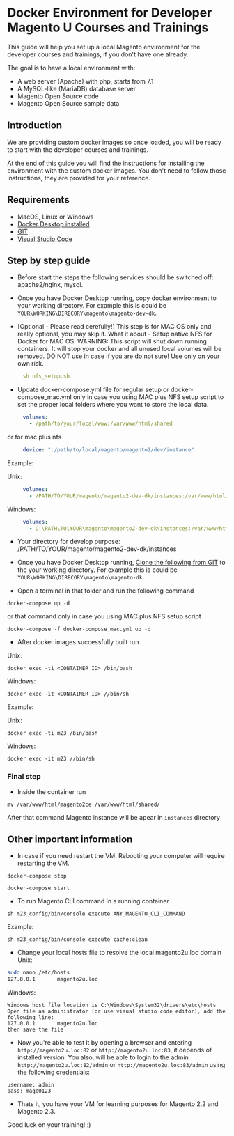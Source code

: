 # Docker Environment for Developer Magento U Courses and Trainings

This guide will help you set up a local Magento environment for the developer courses and trainings, if you don't have one already.

The goal is to have a local environment with:
- A web server (Apache) with php, starts from 7.1
- A MySQL-like (MariaDB) database server
- Magento Open Source code
- Magento Open Source sample data

## Introduction

We are providing custom docker images so once loaded, you will be ready to start with the developer courses and trainings.

At the end of this guide you will find the instructions for installing the environment with the custom docker images. You don't need to follow those instructions, they are provided for your reference.

## Requirements

- MacOS, Linux or Windows
- [Docker Desktop installed](https://www.docker.com/products/docker-desktop)
- [GIT](https://git-scm.com/downloads)
- [Visual Studio Code](https://code.visualstudio.com/download)

## Step by step guide

- Before start the steps the following services should be switched off: apache2/nginx, mysql.

- Once you have Docker Desktop running, copy docker environment to your working directory. For example this is could be ```YOUR\WORKING\DIRECORY\magento\magento-dev-dk```.

- [Optional - Please read cerefully!] This step is for MAC OS only and really optional, you may skip it. What it about - Setup native NFS for Docker for MAC OS. WARNING: This script will shut down running containers. It will stop your docker and all unused local volumes will be removed. DO NOT use in case if you are do not sure! Use only on your own risk.
```yaml
     sh nfs_setup.sh
```

- Update docker-compose.yml file for regular setup or docker-compose_mac.yml only in case you using MAC plus NFS setup script to set the proper local folders where you want to store the local data.

```yaml
     volumes:
       - /path/to/your/local/www:/var/www/html/shared
```
or for mac plus nfs
```yaml
     device: ":/path/to/local/magento/magento2/dev/instance"
```

Example:

Unix:
```yaml
     volumes:
       - /PATH/TO/YOUR/magento/magento2-dev-dk/instances:/var/www/html/shared
```

Windows:
```yaml
     volumes:
       - C:\PATH\TO\YOUR\magento\magento2-dev-dk\instances:/var/www/html/shared
```
- Your directory for develop purpose:
/PATH/TO/YOUR/magento/magento2-dev-dk/instances

- Once you have Docker Desktop running, [Clone the following from GIT](https://github.com/mike61988/magento2-dk/) to the your working directory. For example this is could be ```YOUR\WORKING\DIRECORY\magento\magento-dk```.
- Open a terminal in that folder and run the following command

```
docker-compose up -d
```
or that command only in case you using MAC plus NFS setup script
```
docker-compose -f docker-compose_mac.yml up -d
```

- After docker images successfully built run

Unix:
```
docker exec -ti <CONTAINER_ID> /bin/bash
```

Windows:
```
docker exec -it <CONTAINER_ID> //bin/sh
```

Example:

Unix:
```
docker exec -ti m23 /bin/bash
```

Windows:
```
docker exec -it m23 //bin/sh
```

### Final step
- Inside the container run

```
mv /var/www/html/magento2ce /var/www/html/shared/
```
After that command Magento instance will be apear in `instances` directory

## Other important information
- In case if you need restart the VM. Rebooting your computer will require restarting the VM.

```
docker-compose stop
```

```
docker-compose start
```

- To run Magento CLI command in a running container
```
sh m23_config/bin/console execute ANY_MAGENTO_CLI_COMMAND
```

Example:
```
sh m23_config/bin/console execute cache:clean
```

- Change your local hosts file to resolve the local magento2u.loc domain
Unix:
```bash
sudo nano /etc/hosts
127.0.0.1       magento2u.loc
```

Windows:
```
Windows host file location is C:\Windows\System32\drivers\etc\hosts
Open file as administrator (or use visual studio code editor), add the following line: 
127.0.0.1       magento2u.loc
then save the file
```

- Now you're able to test it by opening a browser and entering `http://magento2u.loc:82` or `http://magento2u.loc:83`, it depends of installed version.
You also, will be able to login to the admin `http://magento2u.loc:82/admin` or `http://magento2u.loc:83/admin` using the following credentials:

```
username: admin
pass: mageU123
```

- Thats it, you have your VM for learning purposes for Magento 2.2 and Magento 2.3.

Good luck on your training! :)
